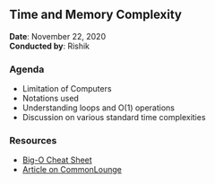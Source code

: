 ## Time and Memory Complexity

**Date**: November 22, 2020 <br>
**Conducted by**: Rishik

### Agenda

-   Limitation of Computers
-   Notations used
-   Understanding loops and O(1) operations
-   Discussion on various standard time complexities

### Resources

-   [Big-O Cheat Sheet](https://www.bigocheatsheet.com/)
-   [Article on CommonLounge](https://www.commonlounge.com/discussion/3df2dfd8ea7e407b93f70724a0e4602e)
